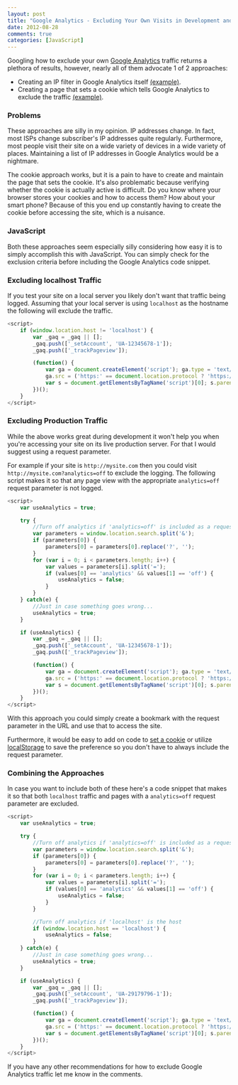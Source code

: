 ```yaml
---
layout: post
title: "Google Analytics - Excluding Your Own Visits in Development and Production"
date: 2012-08-28
comments: true
categories: [JavaScript]
---
```


Googling how to exclude your own [Google Analytics](http://www.google.com/analytics/) traffic returns a plethora of results, however, nearly all of them advocate 1 of 2 approaches:

* Creating an IP filter in Google Analytics itself [(example)](http://support.google.com/analytics/bin/answer.py?hl=en&answer=1034840&rd=1).
* Creating a page that sets a cookie which tells Google Analytics to exclude the traffic [(example)](http://webmasters.stackexchange.com/questions/15552/how-do-you-exclude-yourself-from-google-analytics-on-your-website-using-cookies).

### Problems

These approaches are silly in my opinion.  IP addresses change.  In fact, most ISPs change subscriber's IP addresses quite regularly.  Furthermore, most people visit their site on a wide variety of devices in a wide variety of places.  Maintaining a list of IP addresses in Google Analytics would be a nightmare.

The cookie approach works, but it is a pain to have to create and maintain the page that sets the cookie.  It's also problematic because verifying whether the cookie is actually active is difficult.  Do you know where your browser stores your cookies and how to access them?  How about your smart phone?  Because of this you end up constantly having to create the cookie before accessing the site, which is a nuisance.

### JavaScript

Both these approaches seem especially silly considering how easy it is to simply accomplish this with JavaScript.  You can simply check for the exclusion criteria before including the Google Analytics code snippet.

<!--more-->

### Excluding localhost Traffic

If you test your site on a local server you likely don't want that traffic being logged.  Assuming that your local server is using `localhost` as the hostname the following will exclude the traffic.

``` javascript Excluding localhost Traffic
<script>
    if (window.location.host != 'localhost') {
        var _gaq = _gaq || [];
        _gaq.push(['_setAccount', 'UA-12345678-1']);
        _gaq.push(['_trackPageview']);

        (function() {
            var ga = document.createElement('script'); ga.type = 'text/javascript'; ga.async = true;
            ga.src = ('https:' == document.location.protocol ? 'https://ssl' : 'http://www') + '.google-analytics.com/ga.js';
            var s = document.getElementsByTagName('script')[0]; s.parentNode.insertBefore(ga, s);
        })();
    }
</script>
```

### Excluding Production Traffic

While the above works great during development it won't help you when you're accessing your site on its live production server.  For that I would suggest using a request parameter.

For example if your site is `http://mysite.com` then you could visit `http://mysite.com?analytics=off` to exclude the logging.  The following script makes it so that any page view with the appropriate `analytics=off` request parameter is not logged.

``` javascript Excluding Production Traffic via a Request Parameter
<script>
    var useAnalytics = true;

    try {
        //Turn off analytics if 'analytics=off' is included as a request parameter.
        var parameters = window.location.search.split('&');
        if (parameters[0]) {
            parameters[0] = parameters[0].replace('?', '');
        }
        for (var i = 0; i < parameters.length; i++) {
            var values = parameters[i].split('=');
            if (values[0] == 'analytics' && values[1] == 'off') {
                useAnalytics = false;
            }
        }
    } catch(e) {
        //Just in case something goes wrong...
        useAnalytics = true;
    }

    if (useAnalytics) {
        var _gaq = _gaq || [];
        _gaq.push(['_setAccount', 'UA-12345678-1']);
        _gaq.push(['_trackPageview']);

        (function() {
            var ga = document.createElement('script'); ga.type = 'text/javascript'; ga.async = true;
            ga.src = ('https:' == document.location.protocol ? 'https://ssl' : 'http://www') + '.google-analytics.com/ga.js';
            var s = document.getElementsByTagName('script')[0]; s.parentNode.insertBefore(ga, s);
        })();
    }
</script>
```

With this approach you could simply create a bookmark with the request parameter in the URL and use that to access the site.

Furthermore, it would be easy to add on code to [set a cookie](https://developer.mozilla.org/en-US/docs/DOM/document.cookie) or utilize [localStorage](https://developer.mozilla.org/en-US/docs/DOM/Storage#localStorage) to save the preference so you don't have to always include the request parameter.

### Combining the Approaches

In case you want to include both of these here's a code snippet that makes it so that both `localhost` traffic and pages with a `analytics=off` request parameter are excluded.

``` javascript The Final Exclusion Script
<script>
    var useAnalytics = true;

    try {
        //Turn off analytics if 'analytics=off' is included as a request parameter.
        var parameters = window.location.search.split('&');
        if (parameters[0]) {
            parameters[0] = parameters[0].replace('?', '');
        }
        for (var i = 0; i < parameters.length; i++) {
            var values = parameters[i].split('=');
            if (values[0] == 'analytics' && values[1] == 'off') {
                useAnalytics = false;
            }
        }

        //Turn off analytics if 'localhost' is the host
        if (window.location.host == 'localhost') {
            useAnalytics = false;
        }
    } catch(e) {
        //Just in case something goes wrong...
        useAnalytics = true;
    }

    if (useAnalytics) {
        var _gaq = _gaq || [];
        _gaq.push(['_setAccount', 'UA-29179796-1']);
        _gaq.push(['_trackPageview']);

        (function() {
            var ga = document.createElement('script'); ga.type = 'text/javascript'; ga.async = true;
            ga.src = ('https:' == document.location.protocol ? 'https://ssl' : 'http://www') + '.google-analytics.com/ga.js';
            var s = document.getElementsByTagName('script')[0]; s.parentNode.insertBefore(ga, s);
        })();
    }
</script>
```

If you have any other recommendations for how to exclude Google Analytics traffic let me know in the comments.
